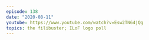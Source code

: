 ```yaml
---
episode: 138
date: "2020-08-11"
youtube: https://www.youtube.com/watch?v=Esw2TN64jQg
topics: the filibuster; ILoF logo poll
---
```

